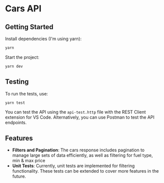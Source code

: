 # Cars API

## Getting Started

Install dependencies (I'm using yarn):

```bash
yarn
```

Start the project:

```bash
yarn dev
```

## Testing

To run the tests, use:

```bash
yarn test
```

You can test the API using the `api-test.http` file with the REST Client extension for VS Code. Alternatively, you can use Postman to test the API endpoints.

## Features

- **Filters and Pagination**: The cars response includes pagination to manage large sets of data efficiently, as well as filtering for fuel type, min & max price
- **Unit Tests**: Currently, unit tests are implemented for filtering functionality. These tests can be extended to cover more features in the future.

